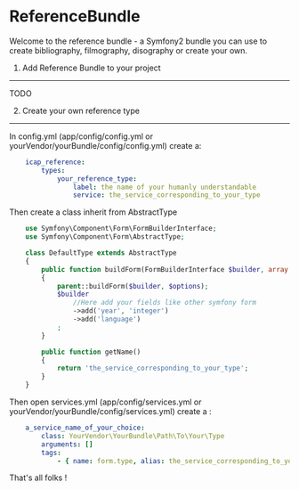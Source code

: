 ReferenceBundle
========================

Welcome to the reference bundle - a Symfony2 bundle you can use to create bibliography, filmography, disography or create your own.

1) Add Reference Bundle to your project 
----------------------------------
TODO

2) Create your own reference type
-------------------------------------

In config.yml (app/config/config.yml or yourVendor/yourBundle/config/config.yml) create a:

``` yaml
    icap_reference:
        types:
            your_reference_type:
                label: the name of your humanly understandable
                service: the_service_corresponding_to_your_type
```

Then create a class inherit from AbstractType

``` php   
    use Symfony\Component\Form\FormBuilderInterface;
    use Symfony\Component\Form\AbstractType;

    class DefaultType extends AbstractType
    {
        public function buildForm(FormBuilderInterface $builder, array $options)
        {
            parent::buildForm($builder, $options);
            $builder
                //Here add your fields like other symfony form
                ->add('year', 'integer')
                ->add('language')
            ;
        }

        public function getName()
        {
            return 'the_service_corresponding_to_your_type';
        }
    }
```

Then open services.yml (app/config/services.yml or yourVendor/yourBundle/config/services.yml) create a :

``` yaml
    a_service_name_of_your_choice: 
        class: YourVendor\YourBundle\Path\To\Your\Type
        arguments: []
        tags:
            - { name: form.type, alias: the_service_corresponding_to_your_type }
```

That's all folks !
